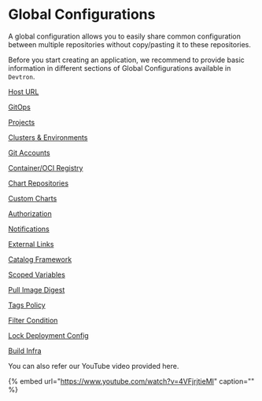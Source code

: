 # Global Configurations

A global configuration allows you to easily share common configuration between multiple repositories without copy/pasting it to these repositories.

Before you start creating an application, we recommend to provide basic information in different sections of Global Configurations available in `Devtron`.

[Host URL](host-url.md)

[GitOps](gitops.md)

[Projects](projects.md)

[Clusters & Environments](cluster-and-environments.md)

[Git Accounts](git-accounts.md)

[Container/OCI Registry](container-registries.md)

[Chart Repositories](chart-repo.md)

[Custom Charts](custom-charts.md)

[Authorization](authorization/README.md)

[Notifications](manage-notification.md)

[External Links](external-links.md)

[Catalog Framework](catalog-framework.md)

[Scoped Variables](scoped-variables.md)

[Pull Image Digest](pull-image-digest.md)

[Tags Policy](tags-policy.md)

[Filter Condition](filter-condition.md)

[Lock Deployment Config](lock-deployment-config.md)

[Build Infra](build-infra.md)

You can also refer our YouTube video provided here.

{% embed url="https://www.youtube.com/watch?v=4VFjrjtieMI" caption="" %}



